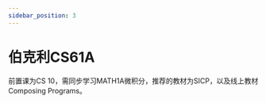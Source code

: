 ```yaml
---
sidebar_position: 3
---
```


# 伯克利CS61A




前置课为CS 10，需同步学习MATH1A微积分，推荐的教材为SICP，以及线上教材Composing Programs。

